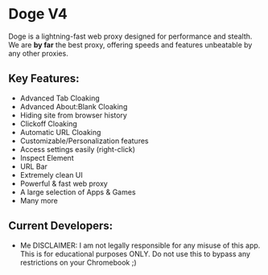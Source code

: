 # Doge V4
Doge is a lightning-fast web proxy designed for performance and stealth. We are **by far** the best proxy, offering speeds and features unbeatable by any other proxies.
## Key Features:
- Advanced Tab Cloaking
- Advanced About:Blank Cloaking
- Hiding site from browser history
- Clickoff Cloaking
- Automatic URL Cloaking
- Customizable/Personalization features
- Access settings easily (right-click)
- Inspect Element
- URL Bar
- Extremely clean UI
- Powerful & fast web proxy
- A large selection of Apps & Games
- Many more
## Current Developers:
- Me
DISCLAIMER: I am not legally responsible for any misuse of this app. This is for educational purposes ONLY. Do not use this to bypass any restrictions on your Chromebook ;)
